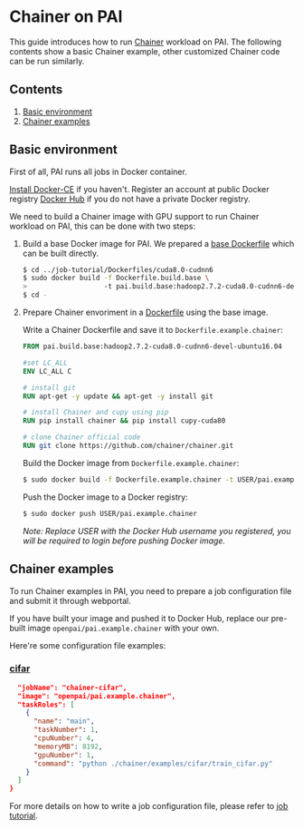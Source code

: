 <!--
  Copyright (c) Microsoft Corporation
  All rights reserved.

  MIT License

  Permission is hereby granted, free of charge, to any person obtaining a copy of this software and associated
  documentation files (the "Software"), to deal in the Software without restriction, including without limitation
  the rights to use, copy, modify, merge, publish, distribute, sublicense, and/or sell copies of the Software, and
  to permit persons to whom the Software is furnished to do so, subject to the following conditions:
  The above copyright notice and this permission notice shall be included in all copies or substantial portions of the Software.

  THE SOFTWARE IS PROVIDED *AS IS*, WITHOUT WARRANTY OF ANY KIND, EXPRESS OR IMPLIED, INCLUDING
  BUT NOT LIMITED TO THE WARRANTIES OF MERCHANTABILITY, FITNESS FOR A PARTICULAR PURPOSE AND
  NONINFRINGEMENT. IN NO EVENT SHALL THE AUTHORS OR COPYRIGHT HOLDERS BE LIABLE FOR ANY CLAIM,
  DAMAGES OR OTHER LIABILITY, WHETHER IN AN ACTION OF CONTRACT, TORT OR OTHERWISE, ARISING FROM,
  OUT OF OR IN CONNECTION WITH THE SOFTWARE OR THE USE OR OTHER DEALINGS IN THE SOFTWARE.
-->


# Chainer on PAI

This guide introduces how to run [Chainer](https://chainer.org/) workload on PAI.
The following contents show a basic Chainer example, other customized Chainer code can be run similarly.


## Contents

1. [Basic environment](#basic-environment)
2. [Chainer examples](#chainer-example)


## Basic environment

First of all, PAI runs all jobs in Docker container.

[Install Docker-CE](https://docs.docker.com/install/linux/docker-ce/ubuntu/) if you haven't. Register an account at public Docker registry [Docker Hub](https://hub.docker.com/) if you do not have a private Docker registry.

We need to build a Chainer image with GPU support to run Chainer workload on PAI, this can be done with two steps:

1. Build a base Docker image for PAI. We prepared a [base Dockerfile](../../job-tutorial/Dockerfiles/cuda8.0-cudnn6/Dockerfile.build.base) which can be built directly.

    ```bash
    $ cd ../job-tutorial/Dockerfiles/cuda8.0-cudnn6
    $ sudo docker build -f Dockerfile.build.base \
    >                   -t pai.build.base:hadoop2.7.2-cuda8.0-cudnn6-devel-ubuntu16.04 .
    $ cd -
    ```

2. Prepare Chainer envoriment in a [Dockerfile](./Dockerfile.example.chainer) using the base image.

    Write a Chainer Dockerfile and save it to `Dockerfile.example.chainer`:

    ```dockerfile   
    FROM pai.build.base:hadoop2.7.2-cuda8.0-cudnn6-devel-ubuntu16.04

    #set LC_ALL
    ENV LC_ALL C

    # install git
    RUN apt-get -y update && apt-get -y install git

    # install Chainer and cupy using pip
    RUN pip install chainer && pip install cupy-cuda80

    # clone Chainer official code
    RUN git clone https://github.com/chainer/chainer.git

    ```

    Build the Docker image from `Dockerfile.example.chainer`:

    ```bash
    $ sudo docker build -f Dockerfile.example.chainer -t USER/pai.example.chainer .
    ```

    Push the Docker image to a Docker registry:

    ```bash
    $ sudo docker push USER/pai.example.chainer
    ```
    *Note: Replace USER with the Docker Hub username you registered, you will be required to login before pushing Docker image.*

## Chainer examples

To run Chainer examples in PAI, you need to prepare a job configuration file and submit it through webportal.

If you have built your image and pushed it to Docker Hub, replace our pre-built image `openpai/pai.example.chainer` with your own.

Here're some configuration file examples:

### [cifar](https://github.com/chainer/chainer/tree/master/examples/cifar)
```json
  "jobName": "chainer-cifar",
  "image": "openpai/pai.example.chainer",
  "taskRoles": [
    {
      "name": "main",
      "taskNumber": 1,
      "cpuNumber": 4,
      "memoryMB": 8192,
      "gpuNumber": 1,
      "command": "python ./chainer/examples/cifar/train_cifar.py"
    }
  ]
}
```

For more details on how to write a job configuration file, please refer to [job tutorial](../../docs/job_tutorial.md#json-config-file-for-job-submission).
